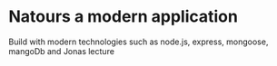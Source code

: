 # Natours a modern application

Build with modern technologies such as node.js, express, mongoose, mangoDb and Jonas lecture
